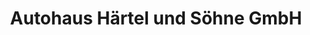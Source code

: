---
title: "Autohaus Härtel und Söhne GmbH"
url: /cottbus/autohaus-haertel-und-soehne-gmbh/
shop: Autohaus
---